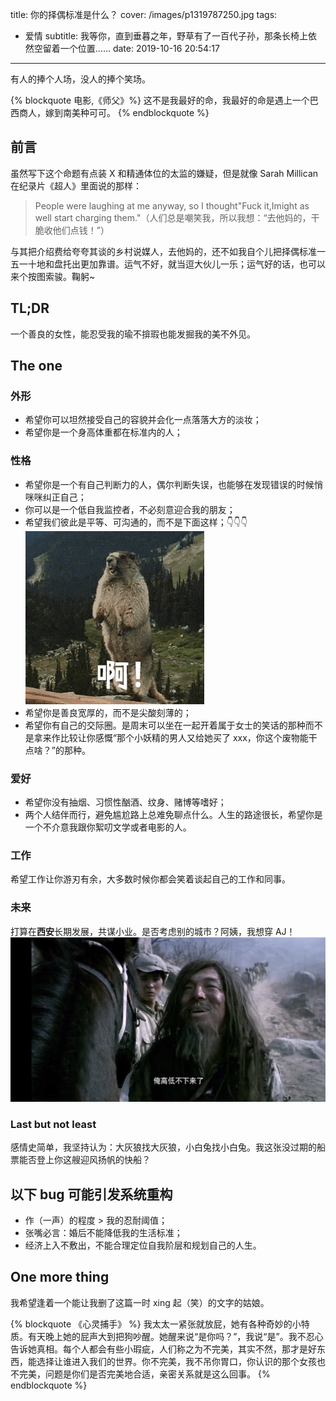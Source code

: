 title: 你的择偶标准是什么？
cover: /images/p1319787250.jpg
tags:
  - 爱情
subtitle: 我等你，直到垂暮之年，野草有了一百代子孙，那条长椅上依然空留着一个位置……
date: 2019-10-16 20:54:17
---
有人的捧个人场，没人的捧个笑场。

{% blockquote 电影,《师父》%}
这不是我最好的命，我最好的命是遇上一个巴西商人，嫁到南美种可可。
{% endblockquote %}

## 前言

虽然写下这个命题有点装 X 和精通体位的太监的嫌疑，但是就像 Sarah Millican 在纪录片《超人》里面说的那样：
> People were laughing at me anyway, so I thought"Fuck it,Imight as well start charging them."（人们总是嘲笑我，所以我想：“去他妈的，干脆收他们点钱！”）

与其把介绍费给夸夸其谈的乡村说媒人，去他妈的，还不如我自个儿把择偶标准一五一十地和盘托出更加靠谱。运气不好，就当逗大伙儿一乐；运气好的话，也可以来个按图索骏。鞠躬~
## TL;DR
一个善良的女性，能忍受我的瑜不揜瑕也能发掘我的美不外见。
## The one
### 外形
- 希望你可以坦然接受自己的容貌并会化一点落落大方的淡妆；
- 希望你是一个身高体重都在标准内的人；

### 性格
- 希望你是一个有自己判断力的人，偶尔判断失误，也能够在发现错误的时候悄咪咪纠正自己；
- 你可以是一个低自我监控者，不必刻意迎合我的朋友；
- 希望我们彼此是平等、可沟通的，而不是下面这样；👇👇👇
    ![ε＝ε＝ε＝(#>д<)ﾉ)](/images/aaaa.gif)
- 希望你是善良宽厚的，而不是尖酸刻薄的；
- 希望你有自己的交际圈。是周末可以坐在一起开着属于女士的笑话的那种而不是拿来作比较让你感慨“那个小妖精的男人又给她买了 xxx，你这个废物能干点啥？”的那种。

### 爱好
- 希望你没有抽烟、习惯性酗酒、纹身、赌博等嗜好；
- 两个人结伴而行，避免尴尬路上总难免聊点什么。人生的路途很长，希望你是一个不介意我跟你絮叨文学或者电影的人。

### 工作
希望工作让你游刃有余，大多数时候你都会笑着谈起自己的工作和同事。

### 未来
打算在**西安**长期发展，共谋小业。是否考虑别的城市？阿姨，我想穿 AJ！
![高低不下来了](/images/Snipaste_2019-10-16_22-50-08.png)

### Last but not least
感情史简单，我坚持认为：大灰狼找大灰狼，小白兔找小白兔。我这张没过期的船票能否登上你这艘迎风扬帆的快船？

## 以下 bug 可能引发系统重构
- 作（一声）的程度 > 我的忍耐阈值；
- 张嘴必言：婚后不能降低我的生活标准；
- 经济上入不敷出，不能合理定位自我阶层和规划自己的人生。

## One more thing
我希望逢着一个能让我删了这篇一时 xing 起（笑）的文字的姑娘。

{% blockquote 《心灵捕手》 %}
我太太一紧张就放屁，她有各种奇妙的小特质。有天晚上她的屁声大到把狗吵醒。她醒来说“是你吗？”，我说“是”。我不忍心告诉她真相。每个人都会有些小瑕疵，人们称之为不完美，其实不然，那才是好东西，能选择让谁进入我们的世界。你不完美，我不吊你胃口，你认识的那个女孩也不完美，问题是你们是否完美地合适，亲密关系就是这么回事。
{% endblockquote %}